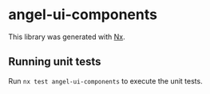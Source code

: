 # angel-ui-components

This library was generated with [Nx](https://nx.dev).

## Running unit tests

Run `nx test angel-ui-components` to execute the unit tests.
